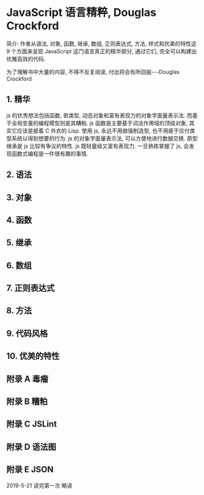 # JavaScript 语言精粹, Douglas Crockford

简介: 作者从语法, 对象, 函数, 继承, 数组, 正则表达式, 方法, 样式和优美的特性这 9 个方面来呈现 JavaScript 这门语言真正的精华部分, 通过它们, 完全可以构建出优雅高效的代码.

为了理解书中大量的内容, 不得不反复阅读, 付出将会有所回报---Douglas Crockford

## 1. 精华

js 的优秀想法包括函数, 若类型, 动态对象和富有表现力的对象字面量表示法. 而基于全局变量的编程模型则是其糟粕.
js 函数是主要基于词法作用域的顶级对象, 其实它应该是披着 C 外衣的 Lisp.
使用 js, 永远不用做强制造型, 也不用疲于应付类型系统以得到想要的行为.
js 的对象字面量表示法, 可以方便地进行数据交换.
原型继承是 js 比较有争议的特性.
js 既轻量级又富有表现力. 一旦熟练掌握了 js, 会发现函数式编程是一件很有趣的事情.

## 2. 语法

## 3. 对象

## 4. 函数

## 5. 继承

## 6. 数组

## 7. 正则表达式

## 8. 方法

## 9. 代码风格

## 10. 优美的特性

## 附录 A 毒瘤

## 附录 B 糟粕

## 附录 C JSLint

## 附录 D 语法图

## 附录 E JSON


2019-5-21 读完第一次 略读